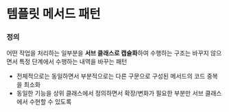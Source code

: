# 템플릿 메서드 패턴



### 정의

어떤 작업을 처리하는 일부분을 **서브 클래스로 캡슐화**하여 수행하는 구조는 바꾸지 않으면서 특정 단계에서 수행하는 내역을 바꾸는 패턴

- 전체적으로는 동일하면서 부분적으로는 다른 구문으로 구성된 메서드의 코드 중복을 최소화
- 동일한 기능을 상위 클래스에서 정의하면서 확장/변화가 필요한 부분만 서브 클래스에서 수현할 수 있도록 

